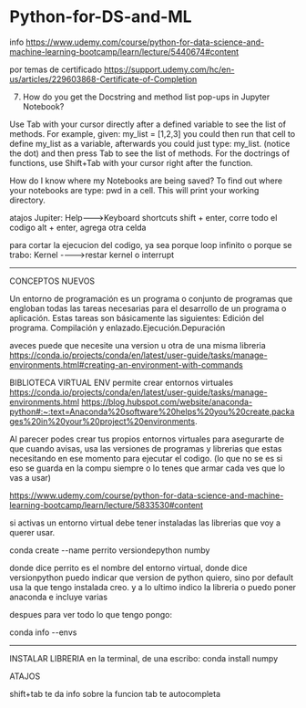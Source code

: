 # Python-for-DS-and-ML

info https://www.udemy.com/course/python-for-data-science-and-machine-learning-bootcamp/learn/lecture/5440674#content

por temas de certificado https://support.udemy.com/hc/en-us/articles/229603868-Certificate-of-Completion

7. How do you get the Docstring and method list pop-ups in Jupyter Notebook?

Use Tab with your cursor directly after a defined variable to see the list of methods. For example, given: my_list = [1,2,3] you could then run that cell to define my_list as a variable, afterwards you could just type: my_list. (notice the dot) and then press Tab to see the list of methods. For the doctrings of functions, use Shift+Tab with your cursor right after the function.

How do I know where my Notebooks are being saved?
To find out where your notebooks are type: pwd in a cell. This will print your working directory.


atajos Jupiter: Help--->Keyboard shortcuts
 shift + enter, corre todo el codigo
 alt + enter, agrega otra celda
 
para cortar la ejecucion del codigo, ya sea porque loop infinito o porque se trabo: Kernel ---->restar kernel o interrupt


--------------------------------------------------------------------------------
CONCEPTOS NUEVOS

Un entorno de programación es un programa o conjunto de programas que engloban todas las tareas necesarias para el desarrollo de un programa o aplicación. Estas tareas son básicamente las siguientes: Edición del programa. Compilación y enlazado.Ejecución.Depuración


aveces puede que necesite una version u otra de una misma libreria https://conda.io/projects/conda/en/latest/user-guide/tasks/manage-environments.html#creating-an-environment-with-commands 

BIBLIOTECA VIRTUAL ENV permite crear entornos virtuales https://conda.io/projects/conda/en/latest/user-guide/tasks/manage-environments.html
https://blog.hubspot.com/website/anaconda-python#:~:text=Anaconda%20software%20helps%20you%20create,packages%20in%20your%20project%20environments.


Al parecer podes crear tus propios entornos virtuales para asegurarte de que cuando avisas, usa las versiones de programas y librerias que estas necesitando en ese momento para ejecutar el codigo. (lo que no se es si eso se guarda en la compu siempre o lo tenes que armar cada ves que lo vas a usar)

https://www.udemy.com/course/python-for-data-science-and-machine-learning-bootcamp/learn/lecture/5833530#content

si activas un entorno virtual debe tener instaladas las librerias que voy a querer usar. 

  conda create --name perrito versiondepython numby
  
 donde dice perrito es el nombre del entorno virtual, donde dice versionpython puedo indicar que version de python quiero, sino por default usa la que tengo instalada creo. y a lo ultimo indico la libreria o puedo poner anaconda e incluye varias 
 
 despues para ver todo lo que tengo pongo:
 
  conda info --envs
  
 ----------------------------------------------------------------------------------

INSTALAR LIBRERIA
en la terminal, de una escribo:
 conda install numpy
 
 
 
 
 ATAJOS
 
 shift+tab te da info sobre la funcion
 tab te autocompleta

